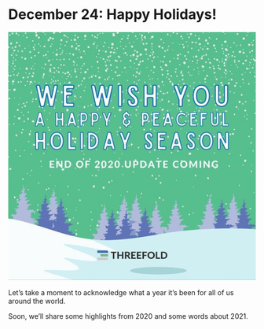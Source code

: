 # December 24: Happy Holidays!

![](img/happyholidays2020.jpeg)

Let’s take a moment to acknowledge what a year it’s been for all of us around the world.

Soon, we’ll share some highlights from 2020 and some words about 2021.
